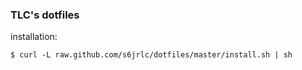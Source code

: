 ### TLC's dotfiles

installation:
``` installation
$ curl -L raw.github.com/s6jrlc/dotfiles/master/install.sh | sh
```
